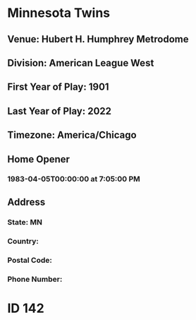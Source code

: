 # Minnesota Twins
## Venue: Hubert H. Humphrey Metrodome
## Division: American League West
## First Year of Play: 1901
## Last Year of Play: 2022
## Timezone: America/Chicago
## Home Opener
### 1983-04-05T00:00:00 at 7:05:00 PM
## Address
### 
### State: MN
### Country: 
### Postal Code: 
### Phone Number: 
# ID 142